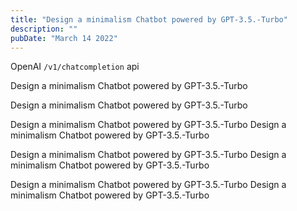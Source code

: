 ```yaml
---
title: "Design a minimalism Chatbot powered by GPT-3.5.-Turbo"
description: ""
pubDate: "March 14 2022"
---
```


OpenAI `/v1/chatcompletion` api

Design a minimalism Chatbot powered by GPT-3.5.-Turbo

Design a minimalism Chatbot powered by GPT-3.5.-Turbo

Design a minimalism Chatbot powered by GPT-3.5.-Turbo
Design a minimalism Chatbot powered by GPT-3.5.-Turbo

Design a minimalism Chatbot powered by GPT-3.5.-Turbo
Design a minimalism Chatbot powered by GPT-3.5.-Turbo

Design a minimalism Chatbot powered by GPT-3.5.-Turbo
Design a minimalism Chatbot powered by GPT-3.5.-Turbo
